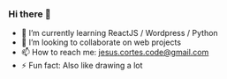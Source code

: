 ### Hi there 👋

- 🌱 I’m currently learning ReactJS / Wordpress / Python
- 👯 I’m looking to collaborate on web projects 
- 📫 How to reach me: jesus.cortes.code@gmail.com
- ⚡ Fun fact: Also like drawing a lot

<!--
**jebusdoodles/jebusdoodles** is a ✨ _special_ ✨ repository because its `README.md` (this file) appears on your GitHub profile.

Here are some ideas to get you started:

- 🔭 I’m currently working on ...
- 🌱 I’m currently learning ...
- 👯 I’m looking to collaborate on ...
- 🤔 I’m looking for help with ...
- 💬 Ask me about ...
- 📫 How to reach me: ...
- 😄 Pronouns: ...
- ⚡ Fun fact: ...
-->
